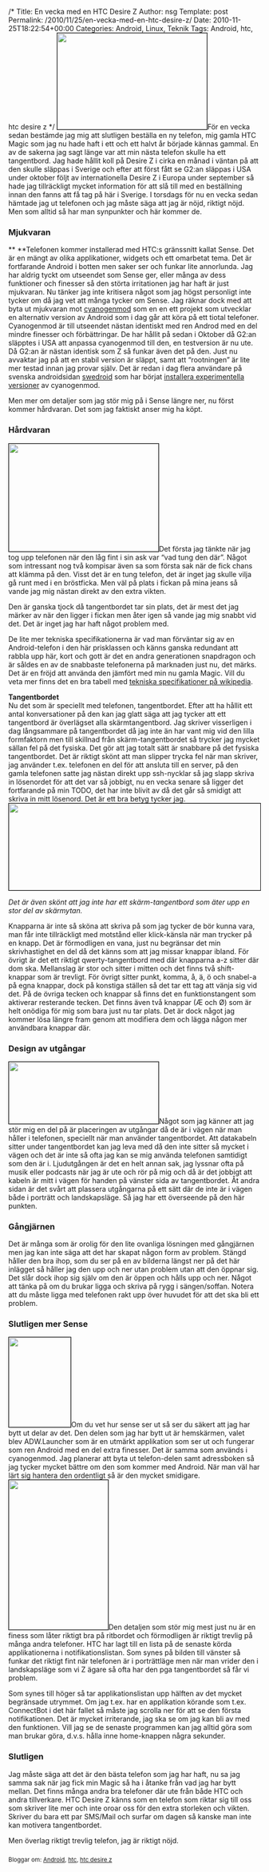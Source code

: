 /*
 Title: En vecka med en HTC Desire Z
 Author: nsg
 Template: post
 Permalink: /2010/11/25/en-vecka-med-en-htc-desire-z/
 Date: 2010-11-25T18:22:54+00:00
 Categories: Android, Linux, Teknik
 Tags: Android, htc, htc desire z
*/
[<img class="size-medium wp-image-907 alignright" style="border: 1px solid black;" title="IMG_4143" src="http://cdn.junkpile.se/2010/11/IMG_4143-300x193.jpg" alt="" width="300" height="193" />][1]För en vecka sedan bestämde jag mig att slutligen beställa en ny telefon, mig gamla HTC Magic som jag nu hade haft i ett och ett halvt år började kännas gammal. En av de sakerna jag sagt länge var att min nästa telefon skulle ha ett tangentbord. Jag hade hållit koll på Desire Z i cirka en månad i väntan på att den skulle släppas i Sverige och efter att först fått se G2:an släppas i USA under oktober följt av internationella Desire Z i Europa under september så hade jag tillräckligt mycket information för att slå till med en beställning innan den fanns att få tag på här i Sverige. I torsdags för nu en vecka sedan hämtade jag ut telefonen och jag måste säga att jag är nöjd, riktigt nöjd. Men som alltid så har man synpunkter och här kommer de.

### Mjukvaran

** **Telefonen kommer installerad med HTC:s gränssnitt kallat Sense. Det är en mängt av olika applikationer, widgets och ett omarbetat tema. Det är fortfarande Android i botten men saker ser och funkar lite annorlunda. Jag har aldrig tyckt om utseendet som Sense ger, eller många av dess funktioner och finesser så den störta irritationen jag har haft är just mjukvaran. Nu tänker jag inte kritisera något som jag högst personligt inte tycker om då jag vet att många tycker om Sense. Jag räknar dock med att byta ut mjukvaran mot [cyanogenmod][2] som en en ett projekt som utvecklar en alternativ version av Android som i dag går att köra på ett tiotal telefoner. Cyanogenmod är till utseendet nästan identiskt med ren Androd med en del mindre finesser och förbättringar. De har hållit på sedan i Oktober då G2:an släpptes i USA att anpassa cyanogenmod till den, en testversion är nu ute. Då G2:an är nästan identisk som Z så funkar även det på den. Just nu avvaktar jag på att en stabil version är släppt, samt att &#8220;rootningen&#8221; är lite mer testad innan jag provar själv. Det är redan i dag flera användare på svenska androidsidan [swedroid][3] som har börjat [installera experimentella versioner][4] av cyanogenmod.

Men mer om detaljer som jag stör mig på i Sense längre ner, nu först kommer hårdvaran. Det som jag faktiskt anser mig ha köpt.

### Hårdvaran

<p style="text-align: center;">
  <p>
    <a href="http://cdn.junkpile.se/2010/11/IMG_4144.jpg"><img class="alignleft size-medium wp-image-908" style="border: 1px solid black;" title="IMG_4144" src="http://cdn.junkpile.se/2010/11/IMG_4144-300x216.jpg" alt="" width="300" height="216" /></a>Det första jag tänkte när jag tog upp telefonen när den låg fint i sin ask var &#8220;vad tung den där&#8221;. Något som intressant nog två kompisar även sa som första sak när de fick chans att klämma på den. Visst det är en tung telefon, det är inget jag skulle vilja gå runt med i en bröstficka. Men väl på plats i fickan på mina jeans så vande jag mig nästan direkt av den extra vikten.
  </p>
  
  <p>
    Den är ganska tjock då tangentbordet tar sin plats, det är mest det jag märker av när den ligger i fickan men åter igen så vande jag mig snabbt vid det. Det är inget jag har haft något problem med.
  </p>
  
  <p>
    De lite mer tekniska specifikationerna är vad man förväntar sig av en Android-telefon i den här prisklassen och känns ganska redundant att rabbla upp här, kort och gott är det en andra generationen snapdragon och är såldes en av de snabbaste telefonerna på marknaden just nu, det märks. Det är en fröjd att använda den jämfört med min nu gamla Magic. Vill du veta mer finns det en bra tabell med <a href="http://en.wikipedia.org/wiki/HTC_Desire_Z">tekniska specifikationer på wikipedia</a>.
  </p>
  
  <p style="text-align: left;">
    <strong>Tangentbordet</strong><br /> Nu det som är speciellt med telefonen, tangentbordet. Efter att ha hållit ett antal konversationer på den kan jag glatt säga att jag tycker att ett tangentbord är överlägset alla skärmtangentbord. Jag skriver visserligen i dag långsammare på tangentbordet då jag inte än har vant mig vid den lilla formfaktorn men till skillnad från skärm-tangentbordet så trycker jag mycket sällan fel på det fysiska. Det gör att jag totalt sätt är snabbare på det fysiska tangentbordet. Det är riktigt skönt att man slipper trycka fel när man skriver, jag använder t.ex. telefonen en del för att ansluta till en server, på den gamla telefonen satte jag nästan direkt upp ssh-nycklar så jag slapp skriva in lösenordet för att det var så jobbigt, nu en vecka senare så ligger det fortfarande på min TODO, det har inte blivit av då det går så smidigt att skriva in mitt lösenord. Det är ett bra betyg tycker jag.<a href="http://cdn.junkpile.se/2010/11/IMG_4145.jpg"><img class="size-full wp-image-905 aligncenter" style="border: 1px solid black;" title="IMG_4145" src="http://cdn.junkpile.se/2010/11/IMG_4145.jpg" alt="" width="641" height="174" /></a>
  </p>
  
  <p>
    <em>Det är även skönt att jag inte har ett skärm-tangentbord som äter upp en stor del av skärmytan.</em>
  </p>
  
  <p>
    Knapparna är inte så sköna att skriva på som jag tycker de bör kunna vara, man får inte tillräckligt med motstånd eller klick-känsla när man trycker på en knapp. Det är förmodligen en vana, just nu begränsar det min skrivhastighet en del då det känns som att jag missar knappar ibland. För övrigt är det ett riktigt qwerty-tangentbord med där knapparna a-z sitter där dom ska. Mellanslag är stor och sitter i mitten och det finns två shift-knappar som är trevligt. För övrigt sitter punkt, komma, å, ä, ö och snabel-a på egna knappar, dock på konstiga ställen så det tar ett tag att vänja sig vid det. På de övriga tecken och knappar så finns det en funktionstangent som aktiverar resterande tecken. Det finns även två knappar (Æ och Ø) som är helt onödiga för mig som bara just nu tar plats. Det är dock något jag kommer lösa längre fram genom att modifiera dem och lägga någon mer användbara knappar där.
  </p>
  
  <h3>
    Design av utgångar
  </h3>
  
  <p>
    <a href="http://cdn.junkpile.se/2010/11/IMG_4171.jpg"><img class="alignleft size-medium wp-image-900" style="border: 1px solid black;" title="IMG_4171" src="http://cdn.junkpile.se/2010/11/IMG_4171-300x124.jpg" alt="" width="300" height="124" /></a>Något som jag känner att jag stör mig en del på är placeringen av utgångar då de är i vägen när man håller i telefonen, speciellt när man använder tangentbordet. Att datakabeln sitter under tangentbordet kan jag leva med då den inte sitter så mycket i vägen och det är inte så ofta jag kan se mig använda telefonen samtidigt som den är i. Ljudutgången är det en helt annan sak, jag lyssnar ofta på musik eller podcasts när jag är ute och rör på mig och då är det jobbigt att kabeln är mitt i vägen för handen på vänster sida av tangentbordet. Åt andra sidan är det svårt att plassera utgångarna på ett sätt där de inte är i vägen både i porträtt och landskapsläge. Så jag har ett överseende på den här punkten.
  </p>
  
  <h3>
    Gångjärnen
  </h3>
  
  <p>
    Det är många som är orolig för den lite ovanliga lösningen med gångjärnen men jag kan inte säga att det har skapat någon form av problem. Stängd håller den bra ihop, som du ser på en av bilderna längst ner på det här inlägget så håller jag den upp och ner utan problem utan att den öppnar sig. Det slår dock ihop sig själv om den är öppen och hålls upp och ner. Något att tänka på om du brukar ligga och skriva på rygg i sängen/soffan. Notera att du måste ligga med telefonen rakt upp över huvudet för att det ska bli ett problem.
  </p>
  
  <h3>
    Slutligen mer Sense
  </h3>
  
  <p>
    <a href="http://cdn.junkpile.se/2010/11/IMG_4162.jpg"><img class="alignleft size-medium wp-image-904" style="border: 1px solid black;" title="IMG_4162" src="http://cdn.junkpile.se/2010/11/IMG_4162-207x300.jpg" alt="" width="124" height="180" /></a>Om du vet hur sense ser ut så ser du säkert att jag har bytt ut delar av det. Den delen som jag har bytt ut är hemskärmen, valet blev ADW.Launcher som är en utmärkt applikation som ser ut och fungerar som ren Android med en del extra finesser. Det är samma som används i ﻿cyanogenmod. Jag planerar att byta ut telefon-delen samt adressboken så jag tycker mycket bättre om den som kommer med Android. När man väl har lärt sig hantera den ordentligt så är den mycket smidigare. <a href="http://cdn.junkpile.se/2010/11/IMG_4165.jpg"><img class="size-medium wp-image-903 alignright" style="border: 1px solid black;" title="IMG_4165" src="http://cdn.junkpile.se/2010/11/IMG_4165-199x300.jpg" alt="" width="199" height="300" /></a>Den detaljen som stör mig mest just nu är en finess som låter riktigt bra på ritbordet och förmodligen är riktigt trevlig på många andra telefoner. HTC har lagt till en lista på de senaste körda applikationerna i notifikationslistan. Som synes på bilden till vänster så funkar det riktigt fint när telefonen är i porträttläge men när man vrider den i landskapsläge som vi Z ägare så ofta har den pga tangentbordet så får vi problem.
  </p>
  
  <p>
    Som synes till höger så tar applikationslistan upp hälften av det mycket begränsade utrymmet. Om jag t.ex. har en applikation körande som t.ex. ConnectBot i det här fallet så måste jag scrolla ner för att se den första notifikationen. Det är mycket irriterande, jag ska se om jag kan bli av med den funktionen. Vill jag se de senaste programmen kan jag alltid göra som man brukar göra, d.v.s. hålla inne home-knappen några sekunder.
  </p>
  
  <h3>
    Slutligen
  </h3>
  
  <p>
    Jag måste säga att det är den bästa telefon som jag har haft, nu sa jag samma sak när jag fick min Magic så ha i åtanke från vad jag har bytt mellan. Det finns många andra bra telefoner där ute från både HTC och andra tillverkare. HTC Desire Z känns som en telefon som riktar sig till oss som skriver lite mer och inte oroar oss för den extra storleken och vikten. Skriver du bara ett par SMS/Mail och surfar om dagen så kanske man inte kan motivera tangentbordet.
  </p>
  
  <p>
    Men överlag riktigt trevlig telefon, jag är riktigt nöjd.
  </p>
  
  <h3>
  </h3>
  
  <small> <p class='technorati-tags'>
    Bloggar om: <a class='technorati-link' href='http://bloggar.se/om/Android' rel='tag' target='_self'>Android</a>, <a class='technorati-link' href='http://bloggar.se/om/htc' rel='tag' target='_self'>htc</a>, <a class='technorati-link' href='http://bloggar.se/om/htc+desire+z' rel='tag' target='_self'>htc desire z</a>
  </p></small>

 [1]: http://cdn.junkpile.se/2010/11/IMG_4143.jpg
 [2]: http://www.cyanogenmod.com
 [3]: http://www.swedroid.se
 [4]: http://www.swedroid.se/forum/showthread.php?t=26299